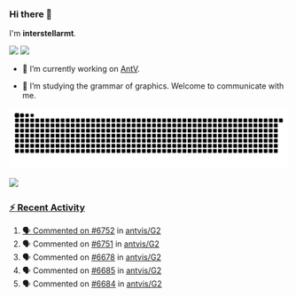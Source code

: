 ### Hi there 👋

I'm **interstellarmt**.

[![](https://img.shields.io/endpoint?url=https://awards.antv.vision/interstellarmt-g2-contributor.json)](https://github.com/antvis/g2)
[![](https://img.shields.io/endpoint?url=https://awards.antv.vision/interstellarmt-gpt-vis-contributor.json)](https://github.com/antvis/gpt-vis)

- 🔭 I’m currently working on [AntV](https://github.com/antvis).

- 📖 I’m studying the grammar of graphics. Welcome to communicate with me.

![](https://raw.githubusercontent.com/interstellarmt/interstellarmt/refs/heads/output/github-contribution-grid-snake.svg)
<div>
  <a href="https://github.com/interstellarmt">
  <img height="180em" src="https://github-readme-stats-eight-theta.vercel.app/api?username=interstellarmt&show_icons=true&include_all_commits=true&count_private=true&theme=tokyonight"/>
</div>
    
### :zap: Recent Activity

<!--START_SECTION:activity-->
1. 🗣 Commented on [#6752](https://github.com/antvis/G2/pull/6752#issuecomment-2785857718) in [antvis/G2](https://github.com/antvis/G2)
2. 🗣 Commented on [#6751](https://github.com/antvis/G2/issues/6751#issuecomment-2785843019) in [antvis/G2](https://github.com/antvis/G2)
3. 🗣 Commented on [#6678](https://github.com/antvis/G2/issues/6678#issuecomment-2785827598) in [antvis/G2](https://github.com/antvis/G2)
4. 🗣 Commented on [#6685](https://github.com/antvis/G2/issues/6685#issuecomment-2785826175) in [antvis/G2](https://github.com/antvis/G2)
5. 🗣 Commented on [#6684](https://github.com/antvis/G2/issues/6684#issuecomment-2785824488) in [antvis/G2](https://github.com/antvis/G2)
<!--END_SECTION:activity-->

